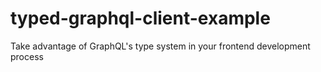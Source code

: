 # typed-graphql-client-example
Take advantage of GraphQL's type system in your frontend development process
